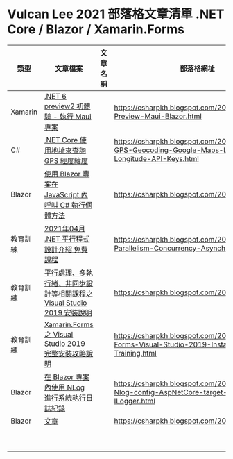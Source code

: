 # Vulcan Lee 2021 部落格文章清單 .NET Core / Blazor / Xamarin.Forms

|類型|文章檔案|文章名稱|部落格網址|
|-|-|-|-|
|Xamarin|[.NET 6 preview2 初體驗 - 執行 Maui 專案](Xamarin/NET6-Preview-Maui-Blazor.md)||https://csharpkh.blogspot.com/2021/03/NET6-Preview-Maui-Blazor.html|
|C#|[.NET Core 使用地址來查詢 GPS 經度緯度](CSharp/Address-GPS-Geocoding-Google-Maps-Latitude-Longitude-API-Keys.md)||https://csharpkh.blogspot.com/2021/03/Address-GPS-Geocoding-Google-Maps-Latitude-Longitude-API-Keys.html|
|Blazor|[使用 Blazor 專案在 JavaScript 內呼叫 C# 執行個體方法](Blazor/Blazor-IJSRuntime-Instance-JavaScript-DotNetObjectReference-Delegate-InvokeVoidAsync-Binding.md)||https://csharpkh.blogspot.com/2021/04/.html|
|教育訓練|[2021年04月 .NET 平行程式設計介紹 免費課程](Training/NET-Parallelism-Concurrency-Asynchronous.md)||https://csharpkh.blogspot.com/2021/03/NET-Parallelism-Concurrency-Asynchronous.html|
|教育訓練|[平行處理、多執行緒、非同步設計等相關課程之 Visual Studio 2019 安裝說明](Training/Thread-Asynchronous-Visual-Studio-2019-Installation-Training.md)||https://csharpkh.blogspot.com/2021/03/.html|
|教育訓練|[Xamarin.Forms 之 Visual Studio 2019 完整安裝攻略說明](Training/Xamarin-Forms-Visual-Studio-2019-Installation-Training.md)||https://csharpkh.blogspot.com/2021/03/Xamarin-Forms-Visual-Studio-2019-Installation-Training.html|
|Blazor|[在 Blazor 專案內使用 NLog 進行系統執行日誌紀錄](Blazor/Blazor-Nlog-config-AspNetCore-target-NLogBuilder-ILogger.md)||https://csharpkh.blogspot.com/2021/04/Blazor-Nlog-config-AspNetCore-target-NLogBuilder-ILogger.html|
|Blazor|[文章](Blazor/.md)||https://csharpkh.blogspot.com/2021/04/.html|
|||||
|||||
|||||
|||||
|||||
|||||
|||||
|||||
|||||


